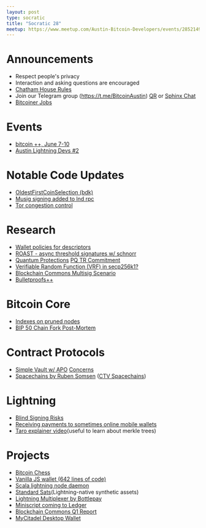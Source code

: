 ```yaml
---
layout: post
type: socratic
title: "Socratic 28"
meetup: https://www.meetup.com/Austin-Bitcoin-Developers/events/285214961/
---
```


# Announcements

- Respect people's privacy
- Interaction and asking questions are encouraged
- [Chatham House Rules](https://www.chathamhouse.org/about-us/chatham-house-rule)
- Join our Telegram group (https://t.me/BitcoinAustin) [QR](../assets/imgs/telegram-group.svg) or [Sphinx Chat](https://tribes.sphinx.chat/t/austintaexasbitcoiners)
- [Bitcoiner Jobs](https://bitcoinerjobs.co/)


# Events
- [bitcoin ++, June 7-10](https://base58btc.notion.site/btc-is-a-bitcoin-dev-conf-8880ed55bfe6419fb1bc6cafbe463787)
- [Austin Lightning Devs #2](https://www.meetup.com/austin-lightning-devs/events/285641053/)


# Notable Code Updates
- [OldestFirstCoinSelection (bdk)](https://github.com/bitcoindevkit/bdk/pull/557)
- [Musig signing added to lnd rpc](https://github.com/lightningnetwork/lnd/pull/6361)
- [Tor congestion control](https://blog.torproject.org/congestion-contrl-047/)


# Research
- [Wallet policies for descriptors](https://lists.linuxfoundation.org/pipermail/bitcoin-dev/2022-May/020423.html)
- [ROAST - async threshold signatures w/ schnorr](https://twitter.com/real_or_random/status/1523964246945636352)
- [Quantum Protections](https://lists.linuxfoundation.org/pipermail/bitcoin-dev/2022-April/020209.html) [PQ TR Commitment](https://lists.linuxfoundation.org/pipermail/bitcoin-dev/2022-April/020214.html)
- [Verifiable Random Function (VRF) in secp256k1?](https://github.com/ElementsProject/secp256k1-zkp/issues/190)
- [Blockchain Commons Multisig Scenario](https://github.com/BlockchainCommons/SmartCustody/blob/master/Docs/Scenario-Multisig.md#appendices-further-information)
- [Bulletproofs++](https://eprint.iacr.org/2022/510)


# Bitcoin Core
- [Indexes on pruned nodes](https://bitcoincore.reviews/21726)
- [BIP 50 Chain Fork Post-Mortem](https://github.com/bitcoin/bips/blob/master/bip-0050.mediawiki)


# Contract Protocols
- [Simple Vault w/ APO](https://github.com/darosior/simple-anyprevout-vault) [Concerns](https://lists.linuxfoundation.org/pipermail/bitcoin-dev/2022-May/020430.html)
- [Spacechains by Ruben Somsen](https://twitter.com/SomsenRuben/status/1519009818425671684?s=20&t=lyPz7ZUV9PBeoaLmFfYEPg) ([CTV Spacechains](https://github.com/fiatjaf/simple-ctv-spacechain))


# Lightning
- [Blind Signing Risks](https://lists.linuxfoundation.org/pipermail/lightning-dev/2022-May/003579.html)
- [Receiving payments to sometimes online mobile wallets](https://twitter.com/moneyball/status/1521852911046725632)
- [Taro explainer video](https://www.youtube.com/watch?v=-yiTtO_p3Cw)(useful to learn about merkle trees)


# Projects
- [Bitcoin Chess](https://github.com/supertestnet/bitcoin-chess)
- [Vanilla JS wallet (642 lines of code)](https://github.com/supertestnet/vanilla-js-browser-wallet)
- [Scala lightning node daemon](https://github.com/fiatjaf/cliche)
- [Standard Sats](https://standardsats.github.io/)(Lightning-native synthetic assets)
- [Lightning Multiplexer by Bottlepay](https://twitter.com/bottlepay/status/1519745064267825152?t=QFkhlznGxHiNbpNO0QW2ag&s=19)
- [Miniscript coming to Ledger](https://blog.ledger.com/miniscript-is-coming/)
- [Blockchain Commons Q1 Report](https://www.blockchaincommons.com/quarterlies/Q1-2022/)
- [MyCitadel Desktop Wallet](https://twitter.com/mycitadel_io/status/1521519751624810502)
